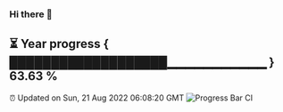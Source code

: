 ### Hi there 👋
⏳ Year progress { ███████████████████▁▁▁▁▁▁▁▁▁▁▁ } 63.63 %
---
⏰ Updated on Sun, 21 Aug 2022 06:08:20 GMT
![Progress Bar CI](https://github.com/Moyi321/Moyi321/workflows/Progress%20Bar%20CI/badge.svg)
